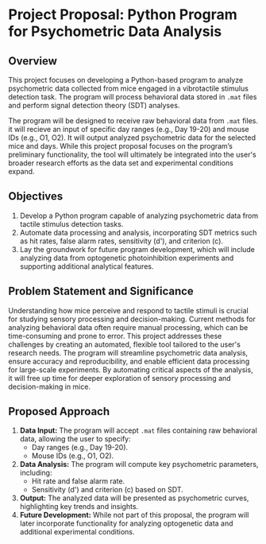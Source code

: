 # Project Proposal: Python Program for Psychometric Data Analysis

## Overview
This project focuses on developing a Python-based program to analyze psychometric data collected from mice engaged in a vibrotactile stimulus detection task. The program will process behavioral data stored in `.mat` files and perform signal detection theory (SDT) analyses. 

The program will be designed to receive raw behavioral data from `.mat` files. it will recieve an input of specific day ranges (e.g., Day 19-20) and mouse IDs (e.g., O1, O2). It will output analyzed psychometric data for the selected mice and days. While this project proposal focuses on the program’s preliminary functionality, the tool will ultimately be integrated into the user's broader research efforts as the data set and experimental conditions expand.

## Objectives
1. Develop a Python program capable of analyzing psychometric data from tactile stimulus detection tasks.
2. Automate data processing and analysis, incorporating SDT metrics such as hit rates, false alarm rates, sensitivity (d'), and criterion (c).
3. Lay the groundwork for future program development, which will include analyzing data from optogenetic photoinhibition experiments and supporting additional analytical features.

## Problem Statement and Significance
Understanding how mice perceive and respond to tactile stimuli is crucial for studying sensory processing and decision-making. Current methods for analyzing behavioral data often require manual processing, which can be time-consuming and prone to error. This project addresses these challenges by creating an automated, flexible tool tailored to the user's research needs. The program will streamline psychometric data analysis, ensure accuracy and reproducibility, and enable efficient data processing for large-scale experiments. By automating critical aspects of the analysis, it will free up time for deeper exploration of sensory processing and decision-making in mice.

## Proposed Approach
1. **Data Input:** The program will accept `.mat` files containing raw behavioral data, allowing the user to specify:
   - Day ranges (e.g., Day 19-20).
   - Mouse IDs (e.g., O1, O2).
2. **Data Analysis:** The program will compute key psychometric parameters, including:
   - Hit rate and false alarm rate.
   - Sensitivity (d') and criterion (c) based on SDT.
3. **Output:** The analyzed data will be presented as psychometric curves, highlighting key trends and insights.
4. **Future Development:** While not part of this proposal, the program will later incorporate functionality for analyzing optogenetic data and additional experimental conditions.

